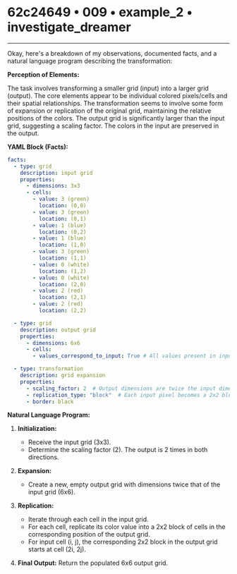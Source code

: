 # 62c24649 • 009 • example_2 • investigate_dreamer

---
Okay, here's a breakdown of my observations, documented facts, and a natural language program describing the transformation:

**Perception of Elements:**

The task involves transforming a smaller grid (input) into a larger grid (output). The core elements appear to be individual colored pixels/cells and their spatial relationships. The transformation seems to involve some form of expansion or replication of the original grid, maintaining the relative positions of the colors. The output grid is significantly larger than the input grid, suggesting a scaling factor. The colors in the input are preserved in the output.

**YAML Block (Facts):**



```yaml
facts:
  - type: grid
    description: input grid
    properties:
      - dimensions: 3x3
      - cells:
        - value: 3 (green)
          location: (0,0)
        - value: 3 (green)
          location: (0,1)
        - value: 1 (blue)
          location: (0,2)
        - value: 1 (blue)
          location: (1,0)
        - value: 3 (green)
          location: (1,1)
        - value: 0 (white)
          location: (1,2)
        - value: 0 (white)
          location: (2,0)
        - value: 2 (red)
          location: (2,1)
        - value: 2 (red)
          location: (2,2)

  - type: grid
    description: output grid
    properties:
      - dimensions: 6x6
      - cells:
        - values_correspond_to_input: True # All values present in input also appear in the output.

  - type: transformation
    description: grid expansion
    properties:
      - scaling_factor: 2  # Output dimensions are twice the input dimensions.
      - replication_type: "block"  # Each input pixel becomes a 2x2 block in the output.
      - border: black

```



**Natural Language Program:**

1. **Initialization:**
   - Receive the input grid (3x3).
   - Determine the scaling factor (2). The output is 2 times in both directions.

2. **Expansion:**
   - Create a new, empty output grid with dimensions twice that of the input grid (6x6).

3. **Replication:**
     - Iterate through each cell in the input grid.
     - For each cell, replicate its color value into a 2x2 block of cells in the corresponding position of the output grid.
     - For input cell (i, j), the corresponding 2x2 block in the output grid starts at cell (2i, 2j).

4. **Final Output:** Return the populated 6x6 output grid.

